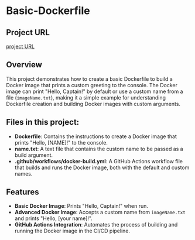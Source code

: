 # Basic-Dockerfile

## Project URL  
[project URL](https://roadmap.sh/projects/basic-dockerfile)

 
## Overview 
This project demonstrates how to create a basic Dockerfile to build a Docker image that prints a custom greeting to the console. The Docker image can print "Hello, Captain!" by default or use a custom name from a file (`imageName.txt`), making it a simple example for understanding Dockerfile creation and building Docker images with custom arguments.

## Files in this project:
- **Dockerfile**: Contains the instructions to create a Docker image that prints "Hello, [NAME]!" to the console.
- **name.txt**: A text file that contains the custom name to be passed as a build argument.
- **.github/workflows/docker-build.yml**: A GitHub Actions workflow file that builds and runs the Docker image, both with the default and custom names.

## Features
- **Basic Docker Image**: Prints "Hello, Captain!" when run.
- **Advanced Docker Image**: Accepts a custom name from `imageName.txt` and prints "Hello, [your name]!".
- **GitHub Actions Integration**: Automates the process of building and running the Docker image in the CI/CD pipeline.
